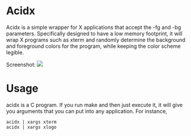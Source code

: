 # Acidx

Acidx is a simple wrapper for X applications that accept the -fg and -bg parameters.  Specifically designed to have a low memory footprint, it will wrap X programs such as xterm and randomly determine the background and foreground colors for the program, while keeping the color scheme legible.

Screenshot:
<img src=http://i.imgur.com/JmWoi.png>

# Usage

acidx is a C program. If you run make and then just execute it, it will
give you arguments that you can put into any application.  For instance,

    acidx | xargs xterm
    acidx | xargs xlogo

